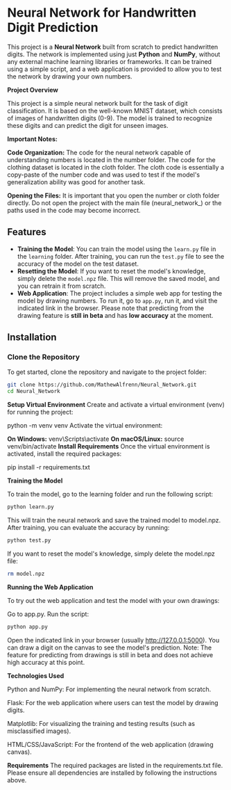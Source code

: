 # Neural Network for Handwritten Digit Prediction

This project is a **Neural Network** built from scratch to predict handwritten digits. The network is implemented using just **Python** and **NumPy**, without any external machine learning libraries or frameworks. It can be trained using a simple script, and a web application is provided to allow you to test the network by drawing your own numbers.

**Project Overview**

This project is a simple neural network built for the task of digit classification. It is based on the well-known MNIST dataset, which consists of images of handwritten digits (0-9). The model is trained to recognize these digits and can predict the digit for unseen images.

**Important Notes:**

**Code Organization:**
The code for the neural network capable of understanding numbers is located in the number folder.
The code for the clothing dataset is located in the cloth folder. The cloth code is essentially a copy-paste of the number code and was used to test if the model's generalization ability was good for another task.

**Opening the Files:**
It is important that you open the number or cloth folder directly. Do not open the project with the main file (neural_network_) or the paths used in the code may become incorrect.

## Features

- **Training the Model**: You can train the model using the `learn.py` file in the `learning` folder. After training, you can run the `test.py` file to see the accuracy of the model on the test dataset.
- **Resetting the Model**: If you want to reset the model's knowledge, simply delete the `model.npz` file. This will remove the saved model, and you can retrain it from scratch.
- **Web Application**: The project includes a simple web app for testing the model by drawing numbers. To run it, go to `app.py`, run it, and visit the indicated link in the browser. Please note that predicting from the drawing feature is **still in beta** and has **low accuracy** at the moment.

## Installation

### Clone the Repository
To get started, clone the repository and navigate to the project folder:

```bash
git clone https://github.com/MathewAlfrenn/Neural_Network.git
cd Neural_Network
```

**Setup Virtual Environment**
Create and activate a virtual environment (venv) for running the project:

python -m venv venv
Activate the virtual environment:

**On Windows:**
venv\Scripts\activate
**On macOS/Linux:**
source venv/bin/activate
**Install Requirements**
Once the virtual environment is activated, install the required packages:

pip install -r requirements.txt

**Training the Model**

To train the model, go to the learning folder and run the following script:
```bash
python learn.py
```
This will train the neural network and save the trained model to model.npz. After training, you can evaluate the accuracy by running:
```bash
python test.py
```
If you want to reset the model's knowledge, simply delete the model.npz file:
```bash
rm model.npz
```
**Running the Web Application**

To try out the web application and test the model with your own drawings:

Go to app.py.
Run the script:
```bash
python app.py
```
Open the indicated link in your browser (usually http://127.0.0.1:5000).
You can draw a digit on the canvas to see the model's prediction.
Note: The feature for predicting from drawings is still in beta and does not achieve high accuracy at this point.


**Technologies Used**


Python and NumPy: For implementing the neural network from scratch.

Flask: For the web application where users can test the model by drawing digits.

Matplotlib: For visualizing the training and testing results (such as misclassified images).

HTML/CSS/JavaScript: For the frontend of the web application (drawing canvas).

**Requirements**
The required packages are listed in the requirements.txt file. Please ensure all dependencies are installed by following the instructions above.
